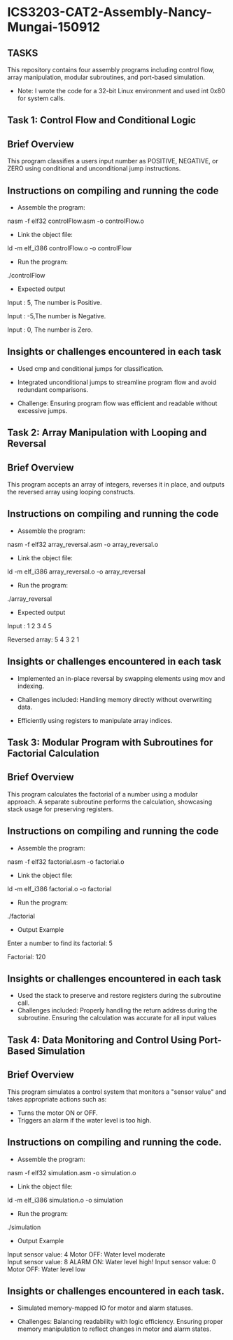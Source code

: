# ICS3203-CAT2-Assembly-Nancy-Mungai-150912
## TASKS

 This repository contains four assembly programs including control flow, array manipulation, modular subroutines, and port-based simulation. 
 - Note: I wrote the code for a 32-bit Linux environment and used int 0x80 for system calls.

## Task 1: Control Flow and Conditional Logic
## Brief Overview

This program classifies a users input number as POSITIVE, NEGATIVE, or ZERO using conditional and unconditional jump instructions.

## Instructions on compiling and running the code

- Assemble the program:

nasm -f elf32 controlFlow.asm -o controlFlow.o

- Link the object file:

ld -m elf_i386 controlFlow.o -o controlFlow

- Run the program:

./controlFlow

- Expected output

Input : 5, The number is Positive.

Input : -5,The number is Negative.

Input : 0, The number is Zero.


## Insights or challenges encountered in each task
- Used cmp and conditional jumps for classification.
- Integrated unconditional jumps to streamline program flow and avoid redundant comparisons.

- Challenge: Ensuring program flow was efficient and readable without excessive jumps.


## Task 2: Array Manipulation with Looping and Reversal
## Brief Overview
This program accepts an array of integers, reverses it in place, and outputs the reversed array using looping constructs.

## Instructions on compiling and running the code

- Assemble the program:

nasm -f elf32 array_reversal.asm -o array_reversal.o

- Link the object file:

ld -m elf_i386 array_reversal.o -o array_reversal


- Run the program:

./array_reversal

- Expected output

Input : 1 2 3 4 5

Reversed array: 5 4 3 2 1




## Insights or challenges encountered in each task

- Implemented an in-place reversal by swapping elements using mov and indexing.

- Challenges included:
Handling memory directly without overwriting data.

- Efficiently using registers to manipulate array indices.

## Task 3: Modular Program with Subroutines for Factorial Calculation
## Brief Overview
This program calculates the factorial of a number using a modular approach. A separate subroutine performs the calculation, showcasing stack usage for preserving registers.


## Instructions on compiling and running the code


- Assemble the program:

nasm -f elf32 factorial.asm -o factorial.o

- Link the object file:

ld -m elf_i386 factorial.o -o factorial
- Run the program:

./factorial
- Output Example 

Enter a number to find its factorial:   5

Factorial:  120

## Insights or challenges encountered in each task

- Used the stack to preserve and restore registers during the subroutine call.
- Challenges included:
Properly handling the return address during the subroutine.
Ensuring the calculation was accurate for all input values

## Task 4: Data Monitoring and Control Using Port-Based Simulation
## Brief Overview

This program simulates a control system that monitors a "sensor value" and takes appropriate actions such as:
- Turns the motor ON or OFF.
- Triggers an alarm if the water level is too high.

## Instructions on compiling and running the code.

- Assemble the program:

nasm -f elf32 simulation.asm -o simulation.o

- Link the object file:

ld -m elf_i386 simulation.o -o simulation
- Run the program:

./simulation

- Output Example


Input sensor value: 4
Motor OFF: Water level moderate  
Input sensor value: 8
ALARM ON: Water level high!
Input sensor value: 0
Motor OFF: Water level low

## Insights or challenges encountered in each task.

- Simulated memory-mapped IO for motor and alarm statuses.

- Challenges:
Balancing readability with logic efficiency.
Ensuring proper memory manipulation to reflect changes in motor and alarm states.


